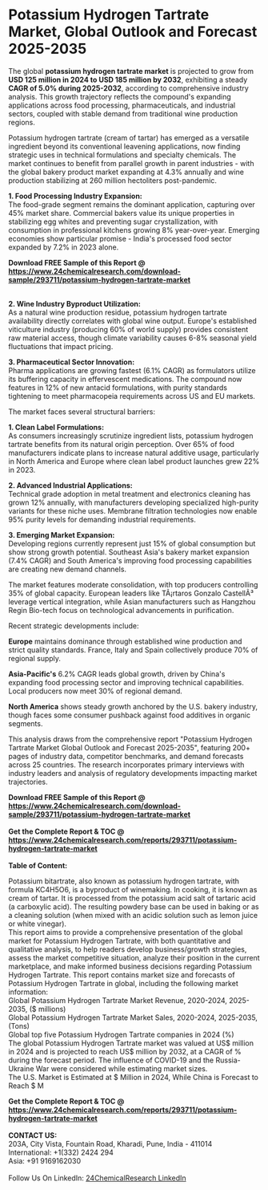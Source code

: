 <h1>Potassium Hydrogen Tartrate Market, Global Outlook and Forecast 2025-2035</h1><p>The global <strong>potassium hydrogen tartrate market</strong> is projected to grow from <strong>USD 125 million in 2024 to USD 185 million by 2032</strong>, exhibiting a steady <strong>CAGR of 5.0% during 2025-2032</strong>, according to comprehensive industry analysis. This growth trajectory reflects the compound's expanding applications across food processing, pharmaceuticals, and industrial sectors, coupled with stable demand from traditional wine production regions.</p><p>Potassium hydrogen tartrate (cream of tartar) has emerged as a versatile ingredient beyond its conventional leavening applications, now finding strategic uses in technical formulations and specialty chemicals. The market continues to benefit from parallel growth in parent industries - with the global bakery product market expanding at 4.3% annually and wine production stabilizing at 260 million hectoliters post-pandemic.</p><p><strong>1. Food Processing Industry Expansion:</strong><br>
The food-grade segment remains the dominant application, capturing over 45% market share. Commercial bakers value its unique properties in stabilizing egg whites and preventing sugar crystallization, with consumption in professional kitchens growing 8% year-over-year. Emerging economies show particular promise - India's processed food sector expanded by 7.2% in 2023 alone.</p><div><b>Download FREE Sample of this Report @ 
            <a href="https://www.24chemicalresearch.com/download-sample/293711/potassium-hydrogen-tartrate-market">
            https://www.24chemicalresearch.com/download-sample/293711/potassium-hydrogen-tartrate-market</a></b></div><br><p><strong>2. Wine Industry Byproduct Utilization:</strong><br>
As a natural wine production residue, potassium hydrogen tartrate availability directly correlates with global wine output. Europe's established viticulture industry (producing 60% of world supply) provides consistent raw material access, though climate variability causes 6-8% seasonal yield fluctuations that impact pricing.</p><p><strong>3. Pharmaceutical Sector Innovation:</strong><br>
Pharma applications are growing fastest (6.1% CAGR) as formulators utilize its buffering capacity in effervescent medications. The compound now features in 12% of new antacid formulations, with purity standards tightening to meet pharmacopeia requirements across US and EU markets.</p><p>The market faces several structural barriers:</p><p><strong>1. Clean Label Formulations:</strong><br>
As consumers increasingly scrutinize ingredient lists, potassium hydrogen tartrate benefits from its natural origin perception. Over 65% of food manufacturers indicate plans to increase natural additive usage, particularly in North America and Europe where clean label product launches grew 22% in 2023.</p><p><strong>2. Advanced Industrial Applications:</strong><br>
Technical grade adoption in metal treatment and electronics cleaning has grown 12% annually, with manufacturers developing specialized high-purity variants for these niche uses. Membrane filtration technologies now enable 95% purity levels for demanding industrial requirements.</p><p><strong>3. Emerging Market Expansion:</strong><br>
Developing regions currently represent just 15% of global consumption but show strong growth potential. Southeast Asia's bakery market expansion (7.4% CAGR) and South America's improving food processing capabilities are creating new demand channels.</p><p>The market features moderate consolidation, with top producers controlling 35% of global capacity. European leaders like TÃ¡rtaros Gonzalo CastellÃ³ leverage vertical integration, while Asian manufacturers such as Hangzhou Regin Bio-tech focus on technological advancements in purification.</p><p>Recent strategic developments include:</p><p><strong>Europe</strong> maintains dominance through established wine production and strict quality standards. France, Italy and Spain collectively produce 70% of regional supply.</p><p><strong>Asia-Pacific's</strong> 6.2% CAGR leads global growth, driven by China's expanding food processing sector and improving technical capabilities. Local producers now meet 30% of regional demand.</p><p><strong>North America</strong> shows steady growth anchored by the U.S. bakery industry, though faces some consumer pushback against food additives in organic segments.</p><p>This analysis draws from the comprehensive report "Potassium Hydrogen Tartrate Market Global Outlook and Forecast 2025-2035", featuring 200+ pages of industry data, competitor benchmarks, and demand forecasts across 25 countries. The research incorporates primary interviews with industry leaders and analysis of regulatory developments impacting market trajectories.</p><div><b>Download FREE Sample of this Report @ 
            <a href="https://www.24chemicalresearch.com/download-sample/293711/potassium-hydrogen-tartrate-market">
            https://www.24chemicalresearch.com/download-sample/293711/potassium-hydrogen-tartrate-market</a></b></div><br><div><b>Get the Complete Report & TOC @ 
            <a href="https://www.24chemicalresearch.com/reports/293711/potassium-hydrogen-tartrate-market">
            https://www.24chemicalresearch.com/reports/293711/potassium-hydrogen-tartrate-market</a></b></div><br>
            <b>Table of Content:</b><p>Potassium bitartrate, also known as potassium hydrogen tartrate, with formula KC4H5O6, is a byproduct of winemaking. In cooking, it is known as cream of tartar. It is processed from the potassium acid salt of tartaric acid (a carboxylic acid). The resulting powdery base can be used in baking or as a cleaning solution (when mixed with an acidic solution such as lemon juice or white vinegar).<br />
This report aims to provide a comprehensive presentation of the global market for Potassium Hydrogen Tartrate, with both quantitative and qualitative analysis, to help readers develop business/growth strategies, assess the market competitive situation, analyze their position in the current marketplace, and make informed business decisions regarding Potassium Hydrogen Tartrate. This report contains market size and forecasts of Potassium Hydrogen Tartrate in global, including the following market information:<br />
Global Potassium Hydrogen Tartrate Market Revenue, 2020-2024, 2025-2035, ($ millions)<br />
Global Potassium Hydrogen Tartrate Market Sales, 2020-2024, 2025-2035, (Tons)<br />
Global top five Potassium Hydrogen Tartrate companies in 2024 (%)<br />
The global Potassium Hydrogen Tartrate market was valued at US$ million in 2024 and is projected to reach US$ million by 2032, at a CAGR of % during the forecast period. The influence of COVID-19 and the Russia-Ukraine War were considered while estimating market sizes.<br />
The U.S. Market is Estimated at $ Million in 2024, While China is Forecast to Reach $ M</p><div><b>Get the Complete Report & TOC @ 
            <a href="https://www.24chemicalresearch.com/reports/293711/potassium-hydrogen-tartrate-market">
            https://www.24chemicalresearch.com/reports/293711/potassium-hydrogen-tartrate-market</a></b></div><br><b>CONTACT US:</b><br>
            203A, City Vista, Fountain Road, Kharadi, Pune, India - 411014<br>
            International: +1(332) 2424 294<br>
            Asia: +91 9169162030 <br><br>
            Follow Us On LinkedIn: <a href="https://www.linkedin.com/company/24chemicalresearch/">24ChemicalResearch LinkedIn</a>